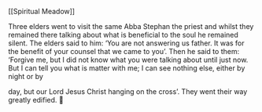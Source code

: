 [[Spiritual Meadow]]
 
Three elders went to visit the same Abba Stephan the priest and whilst they remained there talking about what is beneficial to the soul he remained silent. The elders said to him: ‘You are not answering us father. It was for the benefit of your counsel that we came to you’. Then he said to them: ‘Forgive me, but I did not know what you were talking about until just now. But I can tell you what is matter with me; I can see nothing else, either by night or by  
 
day, but our Lord Jesus Christ hanging on the cross’. They went their way greatly edified.  
